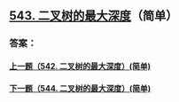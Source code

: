 ## [543. 二叉树的最大深度](https://leetcode-cn.com/problems/merge-two-sorted-lists/)（简单）





### 答案：



#### [上一题（542. 二叉树的最大深度）(简单)](https://github.com/sdwwld/leetCode/blob/master/src/main/java/com/wld/java/leetcode/leetCode0542.md)

#### [下一题（544. 二叉树的最大深度）(简单)](https://github.com/sdwwld/leetCode/blob/master/src/main/java/com/wld/java/leetcode/leetCode0544.md)